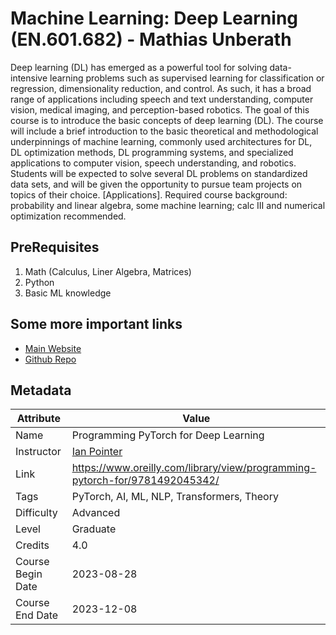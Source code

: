 # Machine Learning: Deep Learning (EN.601.682) - Mathias Unberath

Deep learning (DL) has emerged as a powerful tool for solving data-intensive learning problems such as supervised learning for classification or regression, dimensionality reduction, and control. As such, it has a broad range of applications including speech and text understanding, computer vision, medical imaging, and perception-based robotics. The goal of this course is to introduce the basic concepts of deep learning (DL). The course will include a brief introduction to the basic theoretical and methodological underpinnings of machine learning, commonly used architectures for DL, DL optimization methods, DL programming systems, and specialized applications to computer vision, speech understanding, and robotics. Students will be expected to solve several DL problems on standardized data sets, and will be given the opportunity to pursue team projects on topics of their choice. [Applications]. Required course background: probability and linear algebra, some machine learning; calc III and numerical optimization recommended.

## PreRequisites

1. Math (Calculus, Liner Algebra, Matrices)
2. Python
3. Basic ML knowledge

## Some more important links

- [Main Website]()
- [Github Repo](https://github.com/falloutdurham/beginners-pytorch-deep-learning)

## Metadata

| Attribute | Value |
|----|----|
| Name | Programming PyTorch for Deep Learning |
| Instructor | [Ian Pointer](https://www.linkedin.com/in/ian-pointer-5058a716/) |
| Link | <https://www.oreilly.com/library/view/programming-pytorch-for/9781492045342/>  |
| Tags | PyTorch, AI, ML, NLP, Transformers, Theory |
| Difficulty | Advanced |
| Level | Graduate |
| Credits | 4.0 |
| Course Begin Date | 2023-08-28 |
| Course End Date | 2023-12-08 |
